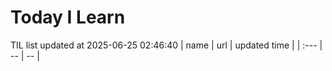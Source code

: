 # Today I Learn 
TIL list updated at 2025-06-25 02:46:40
| name | url | updated time |
| :--- | -- | -- |
